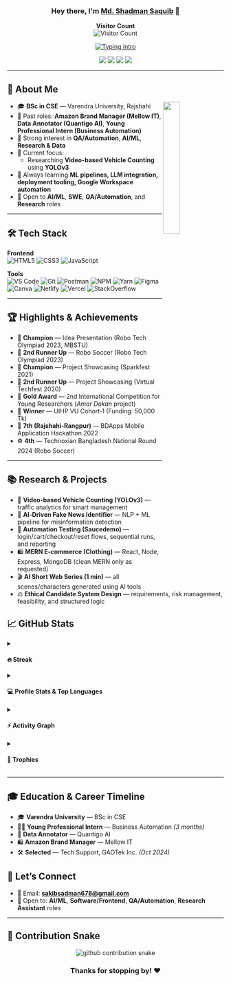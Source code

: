 
<h3 align="center">
  Hey there, I'm <a href="#">Md. Shadman Saquib</a> 👋
</h3>

<p align="center">
  <b>Visitor Count</b><br>
  <img src="https://komarev.com/ghpvc/?username=Saquib033&label=Visitors&color=0e75b6&style=flat" alt="Visitor Count"/>
</p>


<p align="center">
  <a href="https://git.io/typing-svg">
    <img
      src="https://readme-typing-svg.demolab.com?font=Fira+Code&weight=800&size=24&pause=1200&color=22C55E&center=true&vCenter=true&width=900&height=60&lines=AI+%26+ML+Enthusiast;CSE+Graduate+%40+Varendra+University+(Rajshahi);Incoming+Master's+(Computer+Technology)+%40+Nanjing+Institute+of+Technology;Full-Free+Freshman+Scholarship+(Level+1);MERN+Stack+%7C+Test+Automation+%7C+Data+%26+Research;Ex-+Amazon+Brand+Manager+%7C+Data+Annotator+%7C+Tech+Support(Selected)"
      alt="Typing intro"
    />
  </a>
</p>

<p align="center">
  <a href="#" target="_blank"><img src="https://img.shields.io/badge/Portfolio-%23000000.svg?style=for-the-badge&logo=firefox&logoColor=white" /></a>
  <a href="mailto:YOUR_EMAIL"><img src="https://img.shields.io/badge/Email-D14836?style=for-the-badge&logo=gmail&logoColor=white" /></a>
  <a href="#" target="_blank"><img src="https://img.shields.io/badge/LinkedIn-0A66C2?style=for-the-badge&logo=linkedin&logoColor=white" /></a>
  <a href="#" target="_blank"><img src="https://img.shields.io/badge/Facebook-1877F2?style=for-the-badge&logo=facebook&logoColor=white" /></a>
</p>

---

## 🧭 About Me

<img align="right" src="https://github.com/7oSkaaa/7oSkaaa/raw/main/Images/Right_Side.gif" width="28%" />

- 🎓 **BSc in CSE** — Varendra University, Rajshahi  
- 💼 Past roles: **Amazon Brand Manager (Mellow IT)**, **Data Annotator (Quantigo AI)**, **Young Professional Intern (Business Automation)**   
- 🧪 Strong interest in **QA/Automation**, **AI/ML**, **Research & Data**  
- 🔭 Current focus:  
  - Researching **Video-based Vehicle Counting** using **YOLOv3**   
- 🌱 Always learning **ML pipelines, LLM integration, deployment tooling, Google Workspace automation**  
- 📌 Open to **AI/ML**, **SWE**, **QA/Automation**, and **Research** roles

---

## 🛠️ Tech Stack

**Frontend**  
![HTML5](https://img.shields.io/badge/-Html5-E34c26?style=for-the-badge&labelColor=000&logo=html5&logoColor=E34c26)
![CSS3](https://img.shields.io/badge/CSS3-1572B6?style=for-the-badge&labelColor=000&logo=css3&logoColor=1572B6)
![JavaScript](https://img.shields.io/badge/-JavaScript-F0DB4F?style=for-the-badge&labelColor=000&logo=javascript&logoColor=F0DB4F)


**Tools**  
![VS Code](https://img.shields.io/badge/VS_Code-0078D7?style=for-the-badge&labelColor=000&logo=visualstudiocode&logoColor=white)
![Git](https://img.shields.io/badge/Git-F05032?style=for-the-badge&labelColor=000&logo=git&logoColor=white)
![Postman](https://img.shields.io/badge/Postman-FF6C37?style=for-the-badge&labelColor=000&logo=postman&logoColor=white)
![NPM](https://img.shields.io/badge/NPM-CC3534?style=for-the-badge&labelColor=000&logo=npm&logoColor=white)
![Yarn](https://img.shields.io/badge/Yarn-2C8EBB?style=for-the-badge&labelColor=000&logo=yarn&logoColor=white)
![Figma](https://img.shields.io/badge/Figma-F24E1E?style=for-the-badge&labelColor=000&logo=figma&logoColor=white)
![Canva](https://img.shields.io/badge/Canva-20C4CB?style=for-the-badge&labelColor=000&logo=canva&logoColor=white)
![Netlify](https://img.shields.io/badge/Netlify-00C7B7?style=for-the-badge&labelColor=000&logo=netlify&logoColor=white)
![Vercel](https://img.shields.io/badge/Vercel-000?style=for-the-badge&labelColor=000&logo=vercel&logoColor=white)
![StackOverflow](https://img.shields.io/badge/StackOverflow-f48024?style=for-the-badge&labelColor=000&logo=stackoverflow&logoColor=white)

---

## 🏆 Highlights & Achievements

- 🥇 **Champion** — Idea Presentation (Robo Tech Olympiad 2023, MBSTU)  
- 🥉 **2nd Runner Up** — Robo Soccer (Robo Tech Olympiad 2023)  
- 🥇 **Champion** — Project Showcasing (Sparkfest 2021)  
- 🥉 **2nd Runner Up** — Project Showcasing (Virtual Techfest 2020)  
- 🥇 **Gold Award** — 2nd International Competition for Young Researchers (*Amar Dokan* project)  
- 🧠 **Winner** — UIHP VU Cohort‑1 (Funding: 50,000 Tk)  
- 🧩 **7th (Rajshahi‑Rangpur)** — BDApps Mobile Application Hackathon 2022  
- ⚽ **4th** — Technoxian Bangladesh National Round 2024 (Robo Soccer)

---

## 📚 Research & Projects

- 🚗 **Video-based Vehicle Counting (YOLOv3)** — traffic analytics for smart management  
- 📰 **AI‑Driven Fake News Identifier** — NLP + ML pipeline for misinformation detection  
- 🧪 **Automation Testing (Saucedemo)** — login/cart/checkout/reset flows, sequential runs, and reporting  
- 🛍️ **MERN E‑commerce (Clothing)** — React, Node, Express, MongoDB (clean MERN only as requested)  
- 🎬 **AI Short Web Series (1 min)** — all scenes/characters generated using AI tools  
- ⚖️ **Ethical Candidate System Design** — requirements, risk management, feasibility, and structured logic


## 📈 GitHub Stats

<details>
  <summary><h4>🔥 Streak</h4></summary>
  <p align="center">
    <img src="https://github-readme-streak-stats.herokuapp.com?user=Saquib033&theme=tokyonight_duo" alt="streak"/>
  </p>
</details>

<details>
  <summary><h4>💻 Profile Stats & Top Languages</h4></summary>
  <p align="center">
    <img src="https://github-readme-stats.vercel.app/api?username=Saquib033&show_icons=true&count_private=true&theme=tokyonight&hide_border=true" height="180"/>
    <img src="https://github-readme-stats.vercel.app/api/top-langs?username=Saquib033&layout=compact&langs_count=10&theme=tokyonight&hide_border=true" height="180"/>
  </p>
  <p align="center"><i>Top languages reflect public code only and not skill level.</i></p>
</details>

<details>
  <summary><h4>⚡ Activity Graph</h4></summary>
  <p align="center">
    <img src="https://github-readme-activity-graph.vercel.app/graph?username=Saquib033&bg_color=1a1b27&color=aa82d9&line=628edb&point=64bfaf&area=true&hide_border=true" />
  </p>
</details>

<details>
  <summary><h4>🏅 Trophies</h4></summary>
  <p align="center">
    <img src="https://github-profile-trophy.vercel.app/?username=Saquib033&theme=tokyonight&no-frame=true&column=6" />
  </p>
</details>

---



## 🎓 Education & Career Timeline

- 🎓 **Varendra University** — BSc in CSE  
- 🧑‍💻 **Young Professional Intern** — Business Automation *(3 months)*  
- 🧩 **Data Annotator** — Quantigo AI  
- 🛍️ **Amazon Brand Manager** — Mellow IT  
- 🛠️ **Selected** — Tech Support, GAOTek Inc. *(Oct 2024)*  


## 💬 Let’s Connect

- 📧 Email: **sakibsadman678@gmail.com**  
- 💼 Open to: **AI/ML**, **Software/Frontend**, **QA/Automation**, **Research Assistant** roles

---

## 🐍 Contribution Snake

<p align="center">
  <picture>
    <source media="(prefers-color-scheme: dark)" srcset="https://raw.githubusercontent.com/Saquib033/Saquib033/output/github-contribution-grid-snake-dark.svg">
    <source media="(prefers-color-scheme: light)" srcset="https://raw.githubusercontent.com/Saquib033/Saquib033/output/github-contribution-grid-snake.svg">
    <img alt="github contribution snake" src="https://raw.githubusercontent.com/Saquib033/Saquib033/output/github-contribution-grid-snake.svg">
  </picture>
</p>

<h3 align="center">Thanks for stopping by! ❤️</h3>
